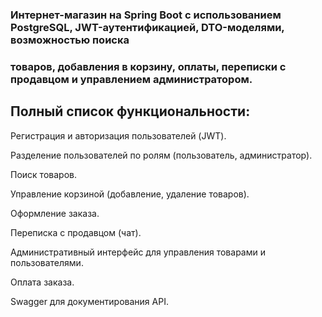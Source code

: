 ### Интернет-магазин на Spring Boot с использованием PostgreSQL, JWT-аутентификацией, DTO-моделями, возможностью поиска
### товаров, добавления в корзину, оплаты, переписки с продавцом и управлением администратором.

## Полный список функциональности:

Регистрация и авторизация пользователей (JWT).

Разделение пользователей по ролям (пользователь, администратор).

Поиск товаров.

Управление корзиной (добавление, удаление товаров).

Оформление заказа.

Переписка с продавцом (чат).

Административный интерфейс для управления товарами и пользователями.

Оплата заказа.

Swagger для документирования API.

